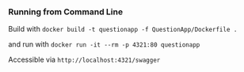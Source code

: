
### Running from Command Line

Build with 
`docker build -t questionapp -f QuestionApp/Dockerfile .`

and run with
`docker run -it --rm -p 4321:80 questionapp`
 
Accessible via `http://localhost:4321/swagger`